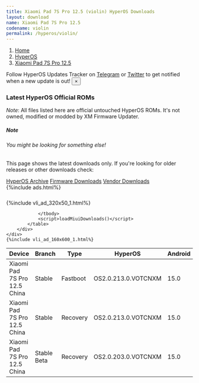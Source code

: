 ```yaml
---
title: Xiaomi Pad 7S Pro 12.5 (violin) HyperOS Downloads
layout: download
name: Xiaomi Pad 7S Pro 12.5
codename: violin
permalink: /hyperos/violin/
---
```

<nav aria-label="breadcrumb">
    <ol class="breadcrumb">
        <li class="breadcrumb-item"><a href="/">Home</a></li>
        <li class="breadcrumb-item"><a href="/hyperos/">HyperOS</a></li>
        <li class="breadcrumb-item active" aria-current="page"><a href="/hyperos/violin/">Xiaomi Pad 7S Pro 12.5</a></li>
    </ol>
</nav>
<div class="alert alert-primary alert-dismissible fade show" role="alert">
    Follow HyperOS Updates Tracker on <a href="https://t.me/MIUIUpdatesTracker" class="alert-link">Telegram</a>
     or <a href="https://twitter.com/MiFwUpdater" class="alert-link">Twitter</a> to get notified when a new update is out!
    <button type="button" class="close" data-dismiss="alert" aria-label="Close">
        <span aria-hidden="true">&times;</span>
    </button>
</div>

### Latest HyperOS Official ROMs
*Note*: All files listed here are official untouched HyperOS ROMs. It's not owned, modified or modded by XM Firmware Updater.
<div class="card">
  <div class="card-body">
    <h5 class="card-title">Note</h5>
    <h6 class="card-subtitle mb-2 text-muted">You might be looking for something else!</h6>
    <p class="card-text">This page shows the latest downloads only.
     If you're looking for older releases or other downloads check:</p>
    <a href="/archive/hyperos/violin/" class="card-link">HyperOS Archive</a>
    <a href="/firmware/violin/" class="card-link">Firmware Downloads</a>
    <a href="/vendor/violin/" class="card-link">Vendor Downloads</a>
  </div>
</div>
{%include ads.html%}
<div class="row justify-content-center">
    <div class="col-10">
        <div class="table-responsive-md" style="margin-top: 25px;">
            {%include vli_ad_320x50_1.html%}
            <table id="miui" class="display dt-responsive nowrap compact table table-striped table-hover table-sm">
                <thead class="thead-dark">
                    <tr>
                        <th data-ref="device">Device</th>
                        <th data-ref="branch">Branch</th>
                        <th data-ref="type">Type</th>
                        <th data-ref="miui">HyperOS</th>
                        <th data-ref="android">Android</th>
                        <th data-ref="size">Size</th>
                        <th data-ref="size">Date</th>
                        <th data-ref="link">Link</th>
                    </tr>
                </thead>
                <tbody>
                <tr><td>Xiaomi Pad 7S Pro 12.5 China</td><td>Stable</td><td>Fastboot</td><td>OS2.0.213.0.VOTCNXM</td><td>15.0</td><td>9.5 GB</td><td>2025-07-10</td><td><a href="/hyperos/violin/stable/OS2.0.213.0.VOTCNXM/">Download</a></td></tr>
<tr><td>Xiaomi Pad 7S Pro 12.5 China</td><td>Stable</td><td>Recovery</td><td>OS2.0.213.0.VOTCNXM</td><td>15.0</td><td>8.2 GB</td><td>2025-07-16</td><td><a href="/hyperos/violin/stable/OS2.0.213.0.VOTCNXM/">Download</a></td></tr>
<tr><td>Xiaomi Pad 7S Pro 12.5 China</td><td>Stable Beta</td><td>Recovery</td><td>OS2.0.203.0.VOTCNXM</td><td>15.0</td><td>7.9 GB</td><td>2025-06-26</td><td><a href="/hyperos/violin/stable beta/OS2.0.203.0.VOTCNXM/">Download</a></td></tr>

                </tbody>
                <script>loadMiuiDownloads()</script>
            </table>
        </div>
    </div>
    {%include vli_ad_160x600_1.html%}
</div>
